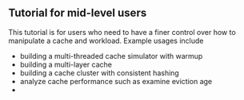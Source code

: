 ## Tutorial for mid-level users 

This tutorial is for users who need to have a finer control over how to manipulate a cache and workload. Example usages include 
* building a multi-threaded cache simulator with warmup 
* building a multi-layer cache 
* building a cache cluster with consistent hashing 
* analyze cache performance such as examine eviction age  
* 
